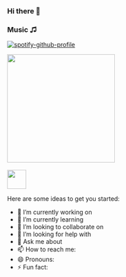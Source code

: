 ### Hi there 👋

### Music ♫

[![spotify-github-profile](https://spotify-github-profile.vercel.app/api/view?uid=5co7vzv8feodu7lvqqap3c8qd&cover_image=true&theme=novatorem&show_offline=false&background_color=121212)](https://github.com/kittinan/spotify-github-profile)

<div id="header" aling="center">
  <img src="https://media.giphy.com/media/KxCC1TEhvUuXKuLgo6/giphy.gif" width="250" />
  </div>
 <br>
</a>
<a href="https://www.nba.com/lakers">
<img src="https://logos-world.net/wp-content/uploads/2020/05/Los-Angeles-Lakers-Symbol.png"
      width="44" /> 
</a> 

Here are some ideas to get you started:

- 🔭 I’m currently working on 
- 🌱 I’m currently learning 
- 👯 I’m looking to collaborate on 
- 🤔 I’m looking for help with 
- 💬 Ask me about 
- 📫 How to reach me: 
- 😄 Pronouns: 
- ⚡ Fun fact: 

